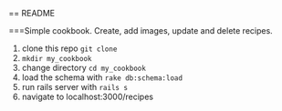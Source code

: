 == README

===Simple cookbook. 
Create, add images, update and delete recipes.

1. clone this repo `git clone`
2. `mkdir my_cookbook`
3.  change directory `cd my_cookbook`
4. load the schema with `rake db:schema:load`
5. run rails server with `rails s`
6. navigate to localhost:3000/recipes
